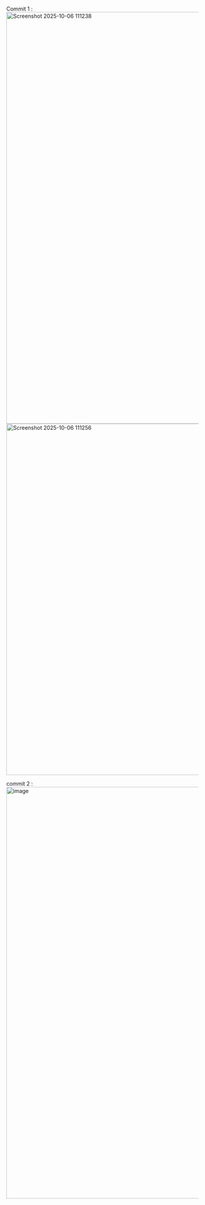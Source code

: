 Commit 1 :
<img width="1919" height="1079" alt="Screenshot 2025-10-06 111238" src="https://github.com/user-attachments/assets/6097b5fe-1075-482d-bca7-62d2dad85f6f" />
<img width="530" height="921" alt="Screenshot 2025-10-06 111256" src="https://github.com/user-attachments/assets/97bda202-1981-4186-ab21-5cbb2ebcf7ee" />

commit 2 :
<img width="1919" height="1079" alt="image" src="https://github.com/user-attachments/assets/681d1691-f7ac-403e-8a03-b423d058b2d8" />

